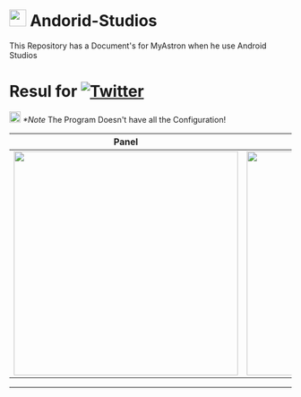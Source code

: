 #    <img src="https://tecnologia1020.com/wp-content/uploads/2021/05/Untitled-10.png" height="30"> Andorid-Studios
This Repository has a Document's for MyAstron when he use Android Studios

# Resul for [![Twitter](https://img.shields.io/badge/Guia%20de%20Aprendizage%203,%20Unidad%202-ffffff?style=for-the-badge&logo=github&logoColor=black)](https://github.com/MyAstron/Andorid-Studios/blob/main/t3U2)
<img src="https://i.ibb.co/bBSLsSy/advertencia.gif" height="20"> _*Note_ The Program Doesn't have all the Configuration!

| Panel | Square | Triangle | Circle |
|-|-|-|-|
| <img src="https://i.ibb.co/zJ3nBcJ/image.png" height="400"> | <img src="https://i.ibb.co/9vQNWrK/image.png" height="400"> | <img src="https://i.ibb.co/J3qVwkH/image.png" height="400"> | <img src="" height="400"> | <img src="https://i.ibb.co/K9pxY3F/image.png" height="400"> |

---
